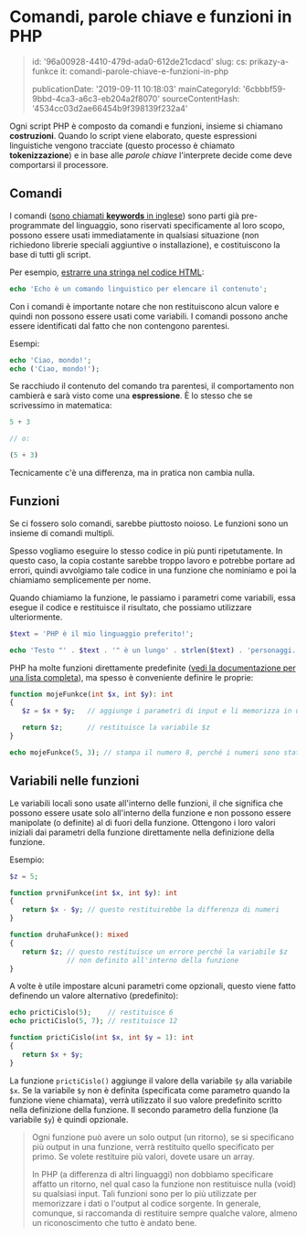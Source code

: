 Comandi, parole chiave e funzioni in PHP
========================================

> id: '96a00928-4410-479d-ada0-612de21cdacd'
> slug:
> 	cs: prikazy-a-funkce
> 	it: comandi-parole-chiave-e-funzioni-in-php
> 
> publicationDate: '2019-09-11 10:18:03'
> mainCategoryId: '6cbbbf59-9bbd-4ca3-a6c3-eb204a2f8070'
> sourceContentHash: '4534cc03d2ae66454b9f398139f232a4'

Ogni script PHP è composto da comandi e funzioni, insieme si chiamano **costruzioni**. Quando lo script viene elaborato, queste espressioni linguistiche vengono tracciate (questo processo è chiamato **tokenizzazione**) e in base alle *parole chiave* l'interprete decide come deve comportarsi il processore.

Comandi
--------------------------

I comandi (<a href="https://www.php.net/manual/en/reserved.keywords.php">sono chiamati **keywords** in inglese</a>) sono parti già pre-programmate del linguaggio, sono riservati specificamente al loro scopo, possono essere usati immediatamente in qualsiasi situazione (non richiedono librerie speciali aggiuntive o installazione), e costituiscono la base di tutti gli script.

Per esempio, <a href="/echo">estrarre una stringa nel codice HTML</a>:

```php
echo 'Echo è un comando linguistico per elencare il contenuto';
```

Con i comandi è importante notare che non restituiscono alcun valore e quindi non possono essere usati come variabili. I comandi possono anche essere identificati dal fatto che non contengono parentesi.

Esempi:

```php
echo 'Ciao, mondo!';
echo ('Ciao, mondo!');
```

Se racchiudo il contenuto del comando tra parentesi, il comportamento non cambierà e sarà visto come una **espressione**. È lo stesso che se scrivessimo in matematica:

```php
5 + 3

// o:

(5 + 3)
```

Tecnicamente c'è una differenza, ma in pratica non cambia nulla.

Funzioni
--------------------------

Se ci fossero solo comandi, sarebbe piuttosto noioso. Le funzioni sono un insieme di comandi multipli.

Spesso vogliamo eseguire lo stesso codice in più punti ripetutamente. In questo caso, la copia costante sarebbe troppo lavoro e potrebbe portare ad errori, quindi avvolgiamo tale codice in una funzione che nominiamo e poi la chiamiamo semplicemente per nome.

Quando chiamiamo la funzione, le passiamo i parametri come variabili, essa esegue il codice e restituisce il risultato, che possiamo utilizzare ulteriormente.

```php
$text = 'PHP è il mio linguaggio preferito!';

echo 'Testo "' . $text . '" è un lungo' . strlen($text) . 'personaggi.';
```

PHP ha molte funzioni direttamente predefinite (<a href="/documentazione">vedi la documentazione per una lista completa</a>), ma spesso è conveniente definire le proprie:

```php
function mojeFunkce(int $x, int $y): int
{
   $z = $x + $y;   // aggiunge i parametri di input e li memorizza in una variabile

   return $z;      // restituisce la variabile $z
}

echo mojeFunkce(5, 3); // stampa il numero 8, perché i numeri sono stati elaborati dalla funzione
```

Variabili nelle funzioni
--------------------------

Le variabili locali sono usate all'interno delle funzioni, il che significa che possono essere usate solo all'interno della funzione e non possono essere manipolate (o definite) al di fuori della funzione. Ottengono i loro valori iniziali dai parametri della funzione direttamente nella definizione della funzione.

Esempio:

```php
$z = 5;

function prvniFunkce(int $x, int $y): int
{
   return $x - $y; // questo restituirebbe la differenza di numeri
}

function druhaFunkce(): mixed
{
   return $z; // questo restituisce un errore perché la variabile $z
              // non definito all'interno della funzione
}
```

A volte è utile impostare alcuni parametri come opzionali, questo viene fatto definendo un valore alternativo (predefinito):

```php
echo prictiCislo(5);    // restituisce 6
echo prictiCislo(5, 7); // restituisce 12

function prictiCislo(int $x, int $y = 1): int
{
   return $x + $y;
}
```

La funzione `prictiCislo()` aggiunge il valore della variabile `$y` alla variabile `$x`. Se la variabile `$y` non è definita (specificata come parametro quando la funzione viene chiamata), verrà utilizzato il suo valore predefinito scritto nella definizione della funzione. Il secondo parametro della funzione (la variabile `$y`) è quindi opzionale.

> Ogni funzione può avere un solo output (un ritorno), se si specificano più output in una funzione, verrà restituito quello specificato per primo. Se volete restituire più valori, dovete usare un array.
>
> In PHP (a differenza di altri linguaggi) non dobbiamo specificare affatto un ritorno, nel qual caso la funzione non restituisce nulla (void) su qualsiasi input. Tali funzioni sono per lo più utilizzate per memorizzare i dati o l'output al codice sorgente. In generale, comunque, si raccomanda di restituire sempre qualche valore, almeno un riconoscimento che tutto è andato bene.
